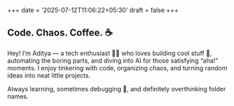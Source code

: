 +++
date = '2025-07-12T11:06:22+05:30'
draft = false
+++
## Code. Chaos. Coffee. ☕
  
Hey! I’m Aditya — a tech enthusiast 🧑‍💻 who loves building cool stuff 🚀, automating the boring parts, and diving into AI for those satisfying “aha!” moments. I enjoy tinkering with code, organizing chaos, and turning random ideas into neat little projects.

Always learning, sometimes debugging 🐛, and definitely overthinking folder names.

